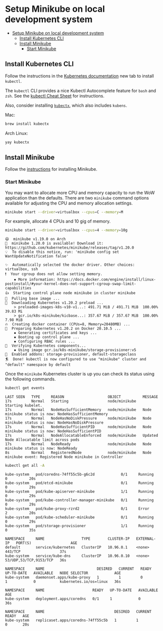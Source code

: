 
# Setup Minikube on local development system

- [Setup Minikube on local development system](#setup-minikube-on-local-development-system)
  - [Install Kubernetes CLI](#install-kubernetes-cli)
  - [Install Minikube](#install-minikube)
    - [Start Minikube](#start-minikube)

## Install Kubernetes CLI

Follow the instructions in the [Kubernetes documentation](https://kubernetes.io/docs/tasks/tools/#kubectl) new tab to install `kubectl`.

The `kubectl` CLI provides a nice Kubectl Autocomplete feature for `bash` and `zsh`.
See the [kubectl Cheat Sheet](https://kubernetes.io/docs/reference/kubectl/cheatsheet/#kubectl-autocomplete) for instructions.

Also, consider installing [`kubectx`](https://github.com/ahmetb/kubectx), which also includes `kubens`.

Mac:

~~~bash
brew install kubectx
~~~

Arch Linux:

~~~bash
yay kubectx
~~~

## Install Minikube

Follow the [instructions](https://kubernetes.io/docs/tasks/tools/install-minikube/) for installing Minikube.

### Start Minikube

You may want to allocate more CPU and memory capacity to run the WoW application than the defaults. There are two `minikube` command options available for adjusting the CPU and memory allocation settings.

~~~bash
minikube start --driver=virtualbox --cpus=C --memory=M
~~~

For example, allocate 4 CPUs and 10 gig of memory.

~~~bash
minikube start --driver=virtualbox --cpus=4 --memory=10g
~~~

~~~text
😄  minikube v1.19.0 on Arch
🎉  minikube 1.20.0 is available! Download it: https://github.com/kubernetes/minikube/releases/tag/v1.20.0
💡  To disable this notice, run: 'minikube config set WantUpdateNotification false'

✨  Automatically selected the docker driver. Other choices: virtualbox, ssh
❗  Your cgroup does not allow setting memory.
    ▪ More information: https://docs.docker.com/engine/install/linux-postinstall/#your-kernel-does-not-support-cgroup-swap-limit-capabilities
👍  Starting control plane node minikube in cluster minikube
🚜  Pulling base image ...
💾  Downloading Kubernetes v1.20.2 preload ...
    > preloaded-images-k8s-v10-v1...: 491.71 MiB / 491.71 MiB  100.00% 39.83 Mi
    > gcr.io/k8s-minikube/kicbase...: 357.67 MiB / 357.67 MiB  100.00% 7.98 MiB
🔥  Creating docker container (CPUs=8, Memory=20480MB) ...
🐳  Preparing Kubernetes v1.20.2 on Docker 20.10.5 ...
    ▪ Generating certificates and keys ...
    ▪ Booting up control plane ...
    ▪ Configuring RBAC rules ...
🔎  Verifying Kubernetes components...
    ▪ Using image gcr.io/k8s-minikube/storage-provisioner:v5
🌟  Enabled addons: storage-provisioner, default-storageclass
🏄  Done! kubectl is now configured to use "minikube" cluster and "default" namespace by default
~~~

Once the `minikube` Kubernetes cluster is up you can check its status using the following commands.

~~~bash
kubectl get events
~~~

~~~text
LAST SEEN   TYPE     REASON                    OBJECT          MESSAGE
17s         Normal   Starting                  node/minikube   Starting kubelet.
17s         Normal   NodeHasSufficientMemory   node/minikube   Node minikube status is now: NodeHasSufficientMemory
17s         Normal   NodeHasNoDiskPressure     node/minikube   Node minikube status is now: NodeHasNoDiskPressure
17s         Normal   NodeHasSufficientPID      node/minikube   Node minikube status is now: NodeHasSufficientPID
17s         Normal   NodeAllocatableEnforced   node/minikube   Updated Node Allocatable limit across pods
17s         Normal   NodeReady                 node/minikube   Node minikube status is now: NodeReady
8s          Normal   RegisteredNode            node/minikube   Node minikube event: Registered Node minikube in Controller
~~~

~~~bash
kubectl get all -A
~~~

~~~text
kube-system   pod/coredns-74ff55c5b-g6c2d            0/1     Running   0          20s
kube-system   pod/etcd-minikube                      0/1     Running   0          29s
kube-system   pod/kube-apiserver-minikube            1/1     Running   0          29s
kube-system   pod/kube-controller-manager-minikube   0/1     Running   0          29s
kube-system   pod/kube-proxy-rzrd2                   0/1     Error     2          20s
kube-system   pod/kube-scheduler-minikube            0/1     Running   0          29s
kube-system   pod/storage-provisioner                1/1     Running   0          35s

NAMESPACE     NAME                 TYPE        CLUSTER-IP   EXTERNAL-IP   PORT(S)                  AGE
default       service/kubernetes   ClusterIP   10.96.0.1    <none>        443/TCP                  37s
kube-system   service/kube-dns     ClusterIP   10.96.0.10   <none>        53/UDP,53/TCP,9153/TCP   36s

NAMESPACE     NAME                        DESIRED   CURRENT   READY   UP-TO-DATE   AVAILABLE   NODE SELECTOR            AGE
kube-system   daemonset.apps/kube-proxy   1         1         0       1            0           kubernetes.io/os=linux   36s

NAMESPACE     NAME                      READY   UP-TO-DATE   AVAILABLE   AGE
kube-system   deployment.apps/coredns   0/1     1            0           36s

NAMESPACE     NAME                                DESIRED   CURRENT   READY   AGE
kube-system   replicaset.apps/coredns-74ff55c5b   1         1         0       20s
~~~

